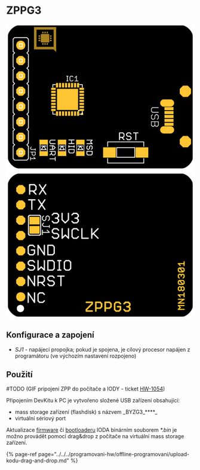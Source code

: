 # ZPPG3

![](../../../../.gitbook/assets/zpp.png)

## Konfigurace a zapojení <a id="pouziti"></a>

* _SJ1_ - napájecí propojka; pokud je spojena, je cílový procesor napájen z programátoru \(ve výchozím nastavení rozpojeno\)

## Použití <a id="pouziti"></a>

\#TODO \(GIF pripojení ZPP do počítače a IODY - ticket [HW-1054](https://youtrack.byzance.cz/youtrack/issue/HW-1054)\)

Připojením DevKitu k PC je vytvořeno složené USB zařízení obsahující:

* mass storage zařízení \(flashdisk\) s názvem _BYZG3\_\*\*\*\*\_
* virtuální sériový port

Aktualizace [firmware](https://docu.byzance.cz/~/edit/primary/hardware-a-programovani/programovani-hw/struktura-programu) či [bootloaderu](https://docu.byzance.cz/~/edit/primary/hardware-a-programovani/architektura-fw/bootloader) IODA binárním souborem _\*.bin_ je možno provádět pomocí drag&drop z počítače na virtuální mass storage zařízení.

{% page-ref page="../../../programovani-hw/offline-programovani/upload-kodu-drag-and-drop.md" %}

